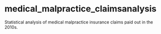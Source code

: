 # medical_malpractice_claimsanalysis
Statistical analysis of medical malpractice insurance claims paid out in the 2010s.

